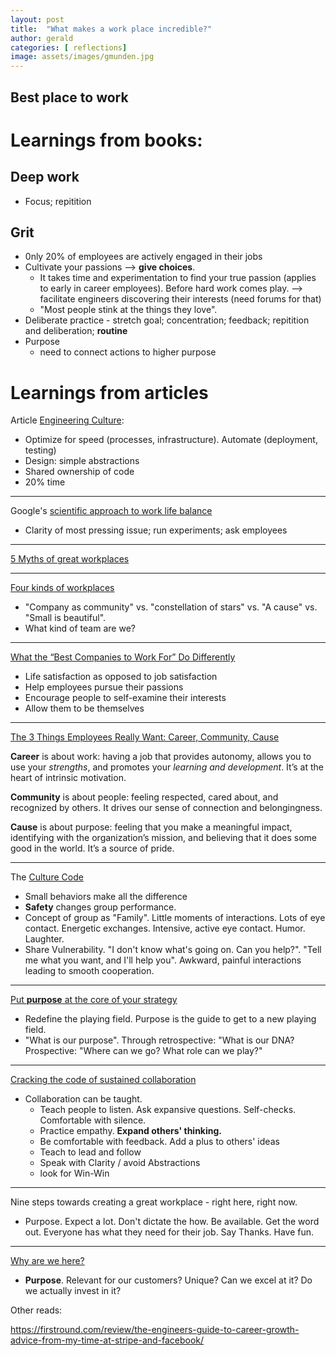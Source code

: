 ```yaml
---
layout: post
title:  "What makes a work place incredible?"
author: gerald
categories: [ reflections]
image: assets/images/gmunden.jpg
---
```


Best place to work
---

# Learnings from books: 

## Deep work
- Focus; repitition

## Grit

- 0nly 20% of employees are actively engaged in their jobs
- Cultivate your passions --> **give choices**. 
    - It takes time and experimentation to find your true passion (applies to early in career employees). Before hard work comes play. --> facilitate engineers discovering their interests (need forums for that)
    - "Most people stink at the things they love". 
- Deliberate practice - stretch goal; concentration; feedback; repitition and deliberation; **routine**
- Purpose
    - need to connect actions to higher purpose

# Learnings from articles

Article [Engineering Culture](http://www.effectiveengineer.com/blog/what-makes-a-good-engineering-culture):

- Optimize for speed (processes, infrastructure). Automate (deployment, testing)
- Design: simple abstractions
- Shared ownership of code
- 20% time

___
Google's [scientific approach to work life balance](https://hbr.org/2014/03/googles-scientific-approach-to-work-life-balance-and-much-more)
- Clarity of most pressing issue; run experiments; ask employees

___
[5 Myths of great workplaces](https://hbr.org/2015/03/5-myths-of-great-workplaces)

___
[Four kinds of workplaces](https://hbr.org/2017/04/4-kinds-of-workplaces-and-how-to-know-which-is-best-for-you)
- "Company as community" vs. "constellation of stars" vs. "A cause" vs. "Small is beautiful". 
- What kind of team are we?

___
[What the “Best Companies to Work For” Do Differently](https://hbr.org/2019/12/what-the-best-companies-to-work-for-do-differently)
- Life satisfaction as opposed to job satisfaction
- Help employees pursue their passions
- Encourage people to self-examine their interests
- Allow them to be themselves

___
[The 3 Things Employees Really Want: Career, Community, Cause](https://hbr.org/2018/02/people-want-3-things-from-work-but-most-companies-are-built-around-only-one)

**Career** is about work: having a job that provides autonomy, allows you to use your *strengths*, and
promotes your *learning and development*. It’s at the heart of intrinsic motivation.

**Community** is about people: feeling respected, cared about, and recognized by others. It drives our sense of connection and belongingness.

**Cause** is about purpose: feeling that you make a meaningful impact, identifying with the
organization’s mission, and believing that it does some good in the world. It’s a source of pride.

___
The [Culture Code](http://danielcoyle.com/excerpt-culture-code/)

- Small behaviors make all the difference
- **Safety** changes group performance. 
- Concept of group as "Family". Little moments of interactions. Lots of eye contact. Energetic exchanges. Intensive, active eye contact. Humor. Laughter.
- Share Vulnerability. "I don't know what's going on. Can you help?". "Tell me what you want, and I'll help you". Awkward, painful interactions leading to smooth cooperation.

___
[Put **purpose** at the core of your strategy](https://hbr.org/2019/09/put-purpose-at-the-core-of-your-strategy)
- Redefine the playing field. Purpose is the guide to get to a new playing field. 
- "What is our purpose". Through retrospective: "What is our DNA? Prospective: "Where can we go? What role can we play?"

___
[Cracking the code of sustained collaboration](https://hbr.org/2019/11/cracking-the-code-of-sustained-collaboration)
- Collaboration can be taught. 
    - Teach people to listen. Ask expansive questions. Self-checks. Comfortable with silence.
    - Practice empathy. **Expand others' thinking.**
    - Be comfortable with feedback. Add a plus to others' ideas
    - Teach to lead and follow
    - Speak with Clarity / avoid Abstractions
    - look for Win-Win

___
Nine steps towards creating a great workplace - right here, right now.

- Purpose. Expect a lot. Don't dictate the how. Be available. Get the word out. Everyone has what they need for their job. Say Thanks. Have fun.

___
[Why are we here?](https://hbr.org/2019/11/why-are-we-here)

- **Purpose**. Relevant for our customers? Unique? Can we excel at it? Do we actually invest in it?


Other reads:

https://firstround.com/review/the-engineers-guide-to-career-growth-advice-from-my-time-at-stripe-and-facebook/